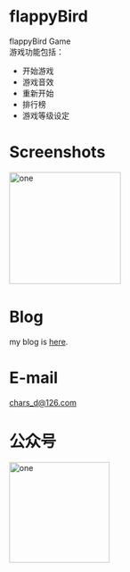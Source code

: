 # flappyBird
flappyBird Game</br>
游戏功能包括：
 * 开始游戏</br>
 * 游戏音效</br>
 * 重新开始</br>
 * 排行榜</br>
 * 游戏等级设定

# Screenshots
<img alt="one" src="https://raw.github.com/charsdavy/flappyBird/master/screenshots/about.gif" width="200">
&nbsp;&nbsp;

# Blog
my blog is [here](http://my.oschina.net/chars/blog). 

# E-mail
chars_d@126.com

# 公众号
<img alt="one" src="https://raw.github.com/charsdavy/MyNotes/master/screenshots/xiaoniu.png" width="180">
&nbsp;&nbsp;

